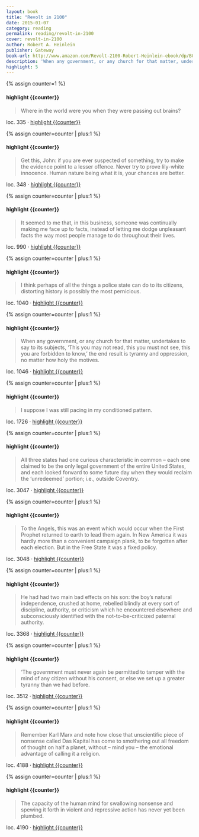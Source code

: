 ```yaml
---
layout: book
title: "Revolt in 2100"
date: 2015-01-07
category: reading
permalink: reading/revolt-in-2100
cover: revolt-in-2100
author: Robert A. Heinlein
publisher: Gateway
book-url: http://www.amazon.com/Revolt-2100-Robert-Heinlein-ebook/dp/B00QFLKOKY/
description: 'When any government, or any church for that matter, undertakes to say to its subjects, ‘This you may not read, this you must not see, this you are forbidden to know,’ the end result is tyranny and oppression, no matter how holy the motives.'
highlight: 5
---
```


{% assign counter=1 %}
#### highlight {{counter}}
>Where in the world were you when they were passing out brains?

loc. 335 &middot; [highlight {{counter}}](#highlight-{{counter}})

{% assign counter=counter | plus:1 %}
#### highlight {{counter}}
>Get this, John: if you are ever suspected of something, try to make the evidence point to a lesser offence. Never try to prove lily-white innocence. Human nature being what it is, your chances are better.

loc. 348 &middot; [highlight {{counter}}](#highlight-{{counter}})

{% assign counter=counter | plus:1 %}
#### highlight {{counter}}
>It seemed to me that, in this business, someone was continually making me face up to facts, instead of letting me dodge unpleasant facts the way most people manage to do throughout their lives. 

loc. 990 &middot; [highlight {{counter}}](#highlight-{{counter}})

{% assign counter=counter | plus:1 %}
#### highlight {{counter}}
>I think perhaps of all the things a police state can do to its citizens, distorting history is possibly the most pernicious. 

loc. 1040 &middot; [highlight {{counter}}](#highlight-{{counter}})

{% assign counter=counter | plus:1 %}
#### highlight {{counter}}
>When any government, or any church for that matter, undertakes to say to its subjects, ‘This you may not read, this you must not see, this you are forbidden to know,’ the end result is tyranny and oppression, no matter how holy the motives. 

loc. 1046 &middot; [highlight {{counter}}](#highlight-{{counter}})

{% assign counter=counter | plus:1 %}
#### highlight {{counter}}
>I suppose I was still pacing in my conditioned pattern. 

loc. 1726 &middot; [highlight {{counter}}](#highlight-{{counter}})

{% assign counter=counter | plus:1 %}
#### highlight {{counter}}
>All three states had one curious characteristic in common – each one claimed to be the only legal government of the entire United States, and each looked forward to some future day when they would reclaim the ‘unredeemed’ portion; i.e., outside Coventry. 

loc. 3047 &middot; [highlight {{counter}}](#highlight-{{counter}})

{% assign counter=counter | plus:1 %}
#### highlight {{counter}}
>To the Angels, this was an event which would occur when the First Prophet returned to earth to lead them again. In New America it was hardly more than a convenient campaign plank, to be forgotten after each election. But in the Free State it was a fixed policy. 

loc. 3048 &middot; [highlight {{counter}}](#highlight-{{counter}})

{% assign counter=counter | plus:1 %}
#### highlight {{counter}}
>He had had two main bad effects on his son: the boy’s natural independence, crushed at home, rebelled blindly at every sort of discipline, authority, or criticism which he encountered elsewhere and subconsciously identified with the not-to-be-criticized paternal authority. 

loc. 3368 &middot; [highlight {{counter}}](#highlight-{{counter}})

{% assign counter=counter | plus:1 %}
#### highlight {{counter}}
>‘The government must never again be permitted to tamper with the mind of any citizen without his consent, or else we set up a greater tyranny than we had before. 

loc. 3512 &middot; [highlight {{counter}}](#highlight-{{counter}})

{% assign counter=counter | plus:1 %}
#### highlight {{counter}}
>Remember Karl Marx and note how close that unscientific piece of nonsense called Das Kapital has come to smothering out all freedom of thought on half a planet, without – mind you – the emotional advantage of calling it a religion. 

loc. 4188 &middot; [highlight {{counter}}](#highlight-{{counter}})

{% assign counter=counter | plus:1 %}
#### highlight {{counter}}
>The capacity of the human mind for swallowing nonsense and spewing it forth in violent and repressive action has never yet been plumbed. 

loc. 4190 &middot; [highlight {{counter}}](#highlight-{{counter}})